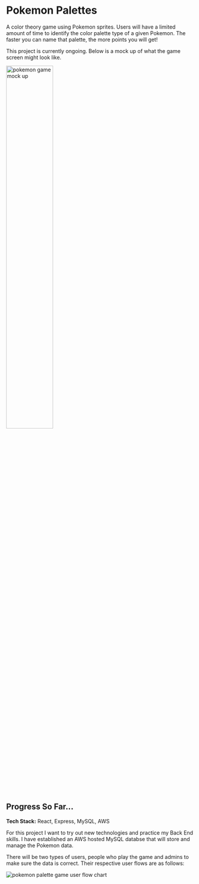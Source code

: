 # Pokemon Palettes

A color theory game using Pokemon sprites. Users will have a limited amount of time to identify the color palette type of a given Pokemon. The faster you can name that palette, the more points you will get!

This project is currently ongoing. Below is a mock up of what the game screen might look like.

<img src='https://github.com/jacqthedog/pokemon-palettes/assets/97759961/eea09136-4800-4ba5-93a1-2725f999bab8' alt='pokemon game mock up' width='50%' />

## Progress So Far...

**Tech Stack:** React, Express, MySQL, AWS

For this project I want to try out new technologies and practice my Back End skills. I have established an AWS hosted MySQL databse that will store and manage the Pokemon data.

There will be two types of users, people who play the game and admins to make sure the data is correct. Their respective user flows are as follows:

<img src='https://github.com/jacqthedog/pokemon-palettes/assets/97759961/7e14eda2-0fe3-4492-8cf4-a85f7aeed63c' alt='pokemon palette game user flow chart' />

